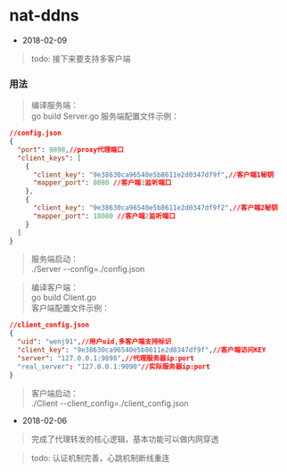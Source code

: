 # nat-ddns

* 2018-02-09
> todo: 接下来要支持多客户端

### 用法
> 编译服务端：  
go build Server.go 
服务端配置文件示例：
```json
//config.json
{
  "port": 9898,//proxy代理端口
  "client_keys": [
    {
      "client_key": "9e38630ca96540e5b8611e2d0347df9f",//客户端1秘钥
      "mapper_port": 8080 //客户端1监听端口
    },
    {
      "client_key": "9e38630ca96540e5b8611e2d0347df9f2",//客户端2秘钥
      "mapper_port": 18080 //客户端2监听端口
    }
  ]
}
``` 

> 服务端启动：   
./Server --config=./config.json

> 编译客户端：  
go build Client.go  
客户端配置文件示例：
```json
//client_config.json
{
  "uid": "wenj91",//用户uid,多客户端支持标识
  "client_key": "9e38630ca96540e5b8611e2d0347df9f",//客户端访问KEY
  "server": "127.0.0.1:9898",//代理服务器ip:port
  "real_server": "127.0.0.1:9090"//实际服务器ip:port
}
```
> 客户端启动：  
./Client --client_config=./client_config.json

* 2018-02-06  
> 完成了代理转发的核心逻辑，基本功能可以做内网穿透  

> todo: 认证机制完善，心跳机制断线重连